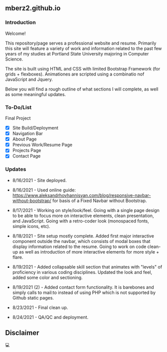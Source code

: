 ## mberz2.github.io

### Introduction

Welcome!

This repository/page serves a professional website and resume. Primarily this site will feature a variety of work and information related to the past few years of my studies at Portland State University majoring in Computer Science.

The site is built using HTML and CSS with limited Bootstrap Framework (for grids + flexboxes). Animationes are scripted using a combinatio nof JavaScript and Jquery.

Below you will find a rough outline of what sections I will complete, as well as some meaningful updates.

### To-Do/List

Final Project

- [x] Site Build/Deployment
- [x] Navigation Bar
- [x] About Page
- [x] Previous Work/Resume Page
- [x] Projects Page
- [x] Contact Page

### Updates

- 8/16/2021 - Site deployed.

- 8/16/2021 - Used online guide: https://www.aleksandrhovhannisyan.com/blog/responsive-navbar-without-bootstrap/ for basis of a Fixed Navbar without Bootstrap.

- 8/17/2021 - Working on style/look/feel. Going with a single page design to be able to focus more on interactive elements, clean presentation, and JavaScript. Going with a retro-coder look (monospaced fonts, simple icons, etc).

- 8/18/2021 - Site setup mostly complete. Added first major interactive component outside the navbar, which consists of modal boxes that display information related to the resume. Going to work on code clean-up as well as introduction of more interactive elements for more style + flare.

- 8/19/2021 - Added collapsable skill section that animates with "levels" of proficiency in various coding disciplines. Updated the look and feel, added some color and sectioning.

- 8/19/2021 (2) - Added contact form functionality. It is barebones and simply calls to mail:to instead of using PHP which is not supported by Github static pages.

- 8/23/2021 - Final clean up.

- 8/24/2021 - QA/QC and deployment.

## Disclaimer

💻
